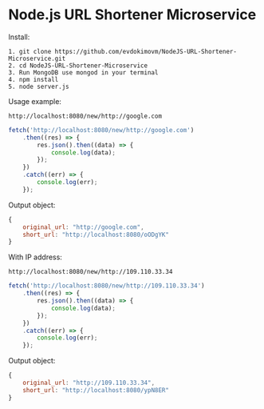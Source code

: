 # Node.js URL Shortener Microservice

Install:

	1. git clone https://github.com/evdokimovm/NodeJS-URL-Shortener-Microservice.git
	2. cd NodeJS-URL-Shortener-Microservice
	3. Run MongoDB use mongod in your terminal
	4. npm install
	5. node server.js

Usage example:

```
http://localhost:8080/new/http://google.com
```

```javascript
fetch('http://localhost:8080/new/http://google.com')
	.then((res) => {
		res.json().then((data) => {
			console.log(data);
		});
	})
	.catch((err) => {
		console.log(err);
	});
```

Output object:

```javascript
{
	original_url: "http://google.com",
	short_url: "http://localhost:8080/oODgYK"
}
```

With IP address:

```
http://localhost:8080/new/http://109.110.33.34
```

```javascript
fetch('http://localhost:8080/new/http://109.110.33.34')
	.then((res) => {
		res.json().then((data) => {
			console.log(data);
		});
	})
	.catch((err) => {
		console.log(err);
	});
```

Output object:

```javascript
{
	original_url: "http://109.110.33.34",
	short_url: "http://localhost:8080/ypN8ER"
}
```
